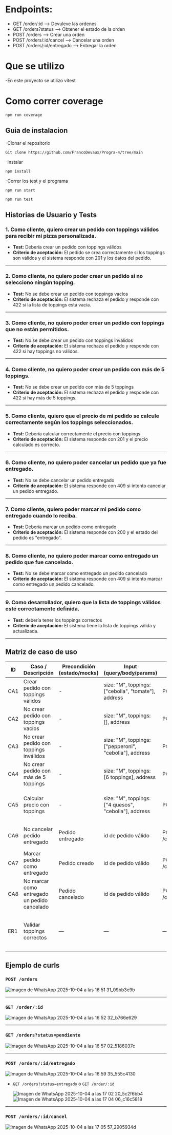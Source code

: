 # Endpoints: 
- GET /order/:id  --> Devuleve las ordenes 
- GET /orders?status --> Obtener el estado de la orden
- POST /orders  --> Crear una orden
- POST /orders/:id/cancel --> Cancelar una orden
- POST /orders/:id/entregado --> Entregar la orden
# Que se utilizo
-En este proyecto se utilizo vitest
# Como correr coverage
```
npm run coverage
```
## Guia de instalacion
-Clonar el repositorio
```
Git clone https://github.com/FrancoDevaux/Progra-4/tree/main
```
-Instalar
```
npm install
```
-Correr los test y el programa
```
npm run start
```
```
npm run test
```
## Historias de Usuario y Tests

### 1. Como cliente, quiero crear un pedido con toppings válidos para recibir mi pizza personalizada.
- **Test:** Debería crear un pedido con toppings válidos
- **Criterio de aceptación:** El pedido se crea correctamente si los toppings son válidos y el sistema responde con 201 y los datos del pedido.

---

### 2. Como cliente, no quiero poder crear un pedido si no selecciono ningún topping.
- **Test:** No se debe crear un pedido con toppings vacíos
- **Criterio de aceptación:** El sistema rechaza el pedido y responde con 422 si la lista de toppings está vacía.

---

### 3. Como cliente, no quiero poder crear un pedido con toppings que no están permitidos.
- **Test:** No se debe crear un pedido con toppings inválidos
- **Criterio de aceptación:** El sistema rechaza el pedido y responde con 422 si hay toppings no válidos.

---

### 4. Como cliente, no quiero poder crear un pedido con más de 5 toppings.
- **Test:** No se debe crear un pedido con más de 5 toppings
- **Criterio de aceptación:** El sistema rechaza el pedido y responde con 422 si hay más de 5 toppings.

---

### 5. Como cliente, quiero que el precio de mi pedido se calcule correctamente según los toppings seleccionados.
- **Test:** Debería calcular correctamente el precio con toppings
- **Criterio de aceptación:** El sistema responde con 201 y el precio calculado es correcto.

---

### 6. Como cliente, no quiero poder cancelar un pedido que ya fue entregado.
- **Test:** No se debe cancelar un pedido entregado
- **Criterio de aceptación:** El sistema responde con 409 si intento cancelar un pedido entregado.

---

### 7. Como cliente, quiero poder marcar mi pedido como entregado cuando lo reciba.
- **Test:** Debería marcar un pedido como entregado
- **Criterio de aceptación:** El sistema responde con 200 y el estado del pedido es "entregado".

---

### 8. Como cliente, no quiero poder marcar como entregado un pedido que fue cancelado.
- **Test:** No se debe marcar como entregado un pedido cancelado
- **Criterio de aceptación:** El sistema responde con 409 si intento marcar como entregado un pedido cancelado.

---

### 9. Como desarrollador, quiero que la lista de toppings válidos esté correctamente definida.
- **Test:** debería tener los toppings correctos
- **Criterio de aceptación:** El sistema tiene la lista de toppings válida y actualizada.
- --------------------------------------------
## Matriz de caso de uso
| ID   | Caso / Descripción                              | Precondición (estado/mocks)         | Input (query/body/params)                                      | Acción (HTTP)                  | Resultado esperado                                      | Test (archivo - nombre)                                 |
|------|-------------------------------------------------|-------------------------------------|----------------------------------------------------------------|-------------------------------|---------------------------------------------------------|---------------------------------------------------------|
| CA1  | Crear pedido con toppings válidos               |- | size: "M", toppings: ["cebolla", "tomate"], address            | POST /orders                  | 201 - body: { id, toppings: ["cebolla", "tomate"] }     | orders.test.ts - "Debería crear un pedido con toppings válidos"     
| CA2  | No crear pedido con toppings vacíos             | - | size: "M", toppings: [], address                               | POST /orders                  | 422                                                    | orders.test.ts - "No se debe crear un pedido con toppings vacíos"   
| CA3  | No crear pedido con toppings inválidos          | - | size: "M", toppings: ["pepperoni", "cebolla"], address         | POST /orders                  | 422                                                    | orders.test.ts - "No se debe crear un pedido con toppings inválidos"
| CA4  | No crear pedido con más de 5 toppings           |-| size: "M", toppings: [6 toppings], address                     | POST /orders                  | 422                                                    | orders.test.ts - "No se debe crear un pedido con más de 5 toppings"
| CA5  | Calcular precio con toppings                    | - | size: "M", toppings: ["4 quesos", "cebolla"], address          | POST /orders                  | 201 - body: { price: 20 }                              | orders.test.ts - "Debería calcular correctamente el precio con toppings"
| CA6  | No cancelar pedido entregado                    | Pedido entregado                    | id de pedido válido                                            | POST /orders/:id/cancel       | 409                                                    | orders.test.ts - "No se debe cancelar un pedido entregado"         
| CA7  | Marcar pedido como entregado                    | Pedido creado                       | id de pedido válido                                            | POST /orders/:id/entregado    | 200 - body: { status: "entregado" }                    | orders.test.ts - "Debería marcar un pedido como entregado"         
| CA8  | No marcar como entregado un pedido cancelado    | Pedido cancelado                    | id de pedido válido                                            | POST /orders/:id/entregado    | 409                                                    | orders.test.ts - "No se debe marcar como entregado un pedido cancelado"
| ER1  | Validar toppings correctos                      | —                                   | —                                                              | —                            | Valid_Toppings = ["cebolla", "4 quesos", "huevos", "tomate", "aceitunas"] | orders.test.ts - "debería tener los toppings correctos"
## Ejemplo de curls

### ``POST /orders``

![Imagen de WhatsApp 2025-10-04 a las 16 51 31_09bb3e9b](https://github.com/user-attachments/assets/e0976ff2-5a02-4b45-955a-5f69294bddee)

------------------------------------

### ``GET /order/:id``
![Imagen de WhatsApp 2025-10-04 a las 16 52 32_b766e629](https://github.com/user-attachments/assets/ecb25ecf-3723-4f27-85a8-7bdbf8f58275)

--------------------

### ``GET /orders?status=pendiente``

![Imagen de WhatsApp 2025-10-04 a las 16 57 02_5186037c](https://github.com/user-attachments/assets/1f38af95-e447-417e-9ed7-ac48c1b49c81)

-------------------------------------

### ``POST /orders/:id/entregado``

![Imagen de WhatsApp 2025-10-04 a las 16 59 35_555c4130](https://github.com/user-attachments/assets/e1795306-44bb-41aa-b370-a41c67f43490)

- ``GET /orders?status=entregado`` o ``GET /order/:id``
  
  ![Imagen de WhatsApp 2025-10-04 a las 17 02 20_5c2f6bb4](https://github.com/user-attachments/assets/8f6f0ced-c9e0-48ce-983b-c461de2d9666)
  ![Imagen de WhatsApp 2025-10-04 a las 17 04 06_c16c5818](https://github.com/user-attachments/assets/6ceec3e1-9c2f-4d00-aa0b-178d4a1b9253)

------------------------------------

### ``POST /orders/:id/cancel``

![Imagen de WhatsApp 2025-10-04 a las 17 05 57_2905934d](https://github.com/user-attachments/assets/d5ad008d-a395-4f0f-91b3-7cb9396d0cb9)

  
